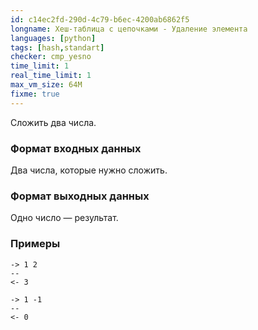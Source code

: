 ```yaml
---
id: c14ec2fd-290d-4c79-b6ec-4200ab6862f5
longname: Хеш-таблица с цепочками - Удаление элемента
languages: [python]
tags: [hash,standart]
checker: cmp_yesno
time_limit: 1
real_time_limit: 1
max_vm_size: 64M
fixme: true
---
```



Сложить два числа.

### Формат входных данных

Два числа, которые нужно сложить.

### Формат выходных данных

Одно число — результат.

### Примеры

```
-> 1 2
--
<- 3
```

```
-> 1 -1
--
<- 0
```
